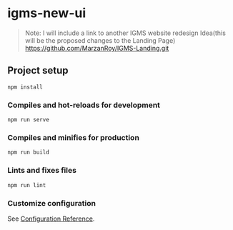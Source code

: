 # igms-new-ui

>Note: I will include a link to another IGMS website redesign Idea(this will be the proposed changes to the Landing Page)
>https://github.com/MarzanRoy/IGMS-Landing.git

## Project setup
```
npm install
```

### Compiles and hot-reloads for development
```
npm run serve
```

### Compiles and minifies for production
```
npm run build
```

### Lints and fixes files
```
npm run lint
```

### Customize configuration
See [Configuration Reference](https://cli.vuejs.org/config/).

